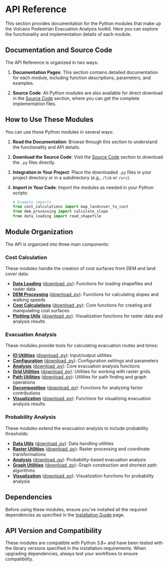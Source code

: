 # API Reference

This section provides documentation for the Python modules that make up the Volcano Pedestrian Evacuation Analysis toolkit. Here you can explore the functionality and implementation details of each module.

## Documentation and Source Code

The API Reference is organized in two ways:

1. **Documentation Pages**: This section contains detailed documentation for each module, including function descriptions, parameters, and examples.

2. **Source Code**: All Python modules are also available for direct download in the [Source Code](../source-code/) section, where you can get the complete implementation files.

## How to Use These Modules

You can use these Python modules in several ways:

1. **Read the Documentation**: Browse through this section to understand the functionality and API details.

2. **Download the Source Code**: Visit the [Source Code](../source-code/) section to download the `.py` files directly.

3. **Integration in Your Project**: Place the downloaded `.py` files in your project directory or in a subdirectory (e.g., `/lib` or `/src`).

4. **Import in Your Code**: Import the modules as needed in your Python scripts:
   ```python
   # Example imports
   from cost_calculations import map_landcover_to_cost
   from dem_processing import calculate_slope
   from data_loading import read_shapefile
   ```

## Module Organization

The API is organized into three main components:

### Cost Calculation

These modules handle the creation of cost surfaces from DEM and land cover data:

- **[Data Loading](cost-calculation/data-loading.md)** ([download .py](../source-code/cost-calculation/data-loading.py)): Functions for loading shapefiles and raster data
- **[DEM Processing](cost-calculation/dem-processing.md)** ([download .py](../source-code/cost-calculation/dem-processing.py)): Functions for calculating slopes and walking speeds
- **[Cost Calculations](cost-calculation/cost-calculations.md)** ([download .py](../source-code/cost-calculation/cost-calculations.py)): Core functions for creating and manipulating cost surfaces
- **[Plotting Utils](cost-calculation/plotting-utils.md)** ([download .py](../source-code/cost-calculation/plotting-utils.py)): Visualization functions for raster data and analysis results

### Evacuation Analysis

These modules provide tools for calculating evacuation routes and times:

- **[IO Utilities](evacuation-analysis/io-utils.md)** ([download .py](../source-code/evacuation-analysis/io-utils.py)): Input/output utilities
- **[Configuration](evacuation-analysis/config.md)** ([download .py](../source-code/evacuation-analysis/config.py)): Configuration settings and parameters
- **[Analysis](evacuation-analysis/analysis.md)** ([download .py](../source-code/evacuation-analysis/analysis.py)): Core evacuation analysis functions
- **[Grid Utilities](evacuation-analysis/grid-utils.md)** ([download .py](../source-code/evacuation-analysis/grid-utils.py)): Utilities for working with raster grids
- **[Path Utilities](evacuation-analysis/path-utils.md)** ([download .py](../source-code/evacuation-analysis/path-utils.py)): Utilities for path finding and graph operations
- **[Decomposition](evacuation-analysis/decomposition.md)** ([download .py](../source-code/evacuation-analysis/decomposition.py)): Functions for analyzing factor contributions
- **[Visualization](evacuation-analysis/visualization.md)** ([download .py](../source-code/evacuation-analysis/visualization.py)): Functions for visualizing evacuation analysis results

### Probability Analysis

These modules extend the evacuation analysis to include probability thresholds:

- **[Data Utils](probability-analysis/data-utils.md)** ([download .py](../source-code/probability-analysis/data-utils.py)): Data handling utilities
- **[Raster Utilities](probability-analysis/raster-utils.md)** ([download .py](../source-code/probability-analysis/raster-utils.py)): Raster processing and coordinate transformations
- **[Analysis](probability-analysis/analysis.md)** ([download .py](../source-code/probability-analysis/probability_analysis.py)): Probability-based evacuation analysis
- **[Graph Utilities](probability-analysis/graph-utils.md)** ([download .py](../source-code/probability-analysis/graph-utils.py)): Graph construction and shortest path algorithms
- **[Visualization](probability-analysis/visualization.md)** ([download .py](../source-code/probability-analysis/prob_visualization.py)): Visualization functions for probability analysis

## Dependencies

Before using these modules, ensure you've installed all the required dependencies as specified in the [Installation Guide](../installation.md) page.



## API Version and Compatibility

These modules are compatible with Python 3.8+ and have been tested with the library versions specified in the installation requirements. When upgrading dependencies, always test your workflows to ensure compatibility.
